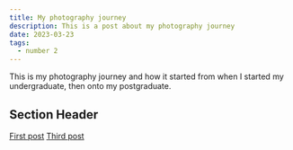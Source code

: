 ```yaml
---
title: My photography journey
description: This is a post about my photography journey
date: 2023-03-23
tags:
  - number 2
---
```

This is my photography journey and how it started from when I started my undergraduate, then onto my postgraduate.

## Section Header

<a href="/blog/firstpost/">First post</a>
<a href="/blog/thirdpost/">Third post</a>




